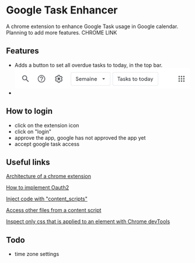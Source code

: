 # Google Task Enhancer

A chrome extension to enhance Google Task usage in Google calendar. Planning to add more features.
CHROME LINK

## Features

- Adds a button to set all overdue tasks to today, in the top bar.
![Alt text](features_images/image-1.png)
- 

## How to login

- click on the extension icon
- click on "login"
- approve the app, google has not approved the app yet
- accept google task access

## Useful links

[Architecture of a chrome extension](https://developer.chrome.com/docs/extensions/mv3/architecture-overview/)

[How to implement Oauth2](https://developer.chrome.com/docs/extensions/mv3/tut_oauth/)

[Inject code with "content_scripts"](https://developer.chrome.com/docs/extensions/mv3/content_scripts/)

[Access other files from a content script](https://developer.chrome.com/docs/extensions/mv3/manifest/web_accessible_resources/)

[Inspect only css that is applied to an element with Chrome devTools](https://developer.chrome.com/docs/devtools/css/reference/#computed)

## Todo

- time zone settings
